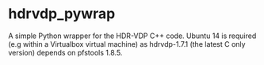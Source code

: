 # hdrvdp_pywrap
A simple Python wrapper for the  HDR-VDP C++ code. Ubuntu 14 is required (e.g within a Virtualbox virtual machine) as hdrvdp-1.7.1 (the latest C only version) depends on pfstools 1.8.5.
